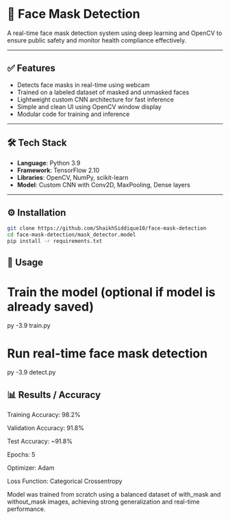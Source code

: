 # 🧠 Face Mask Detection

A real-time face mask detection system using deep learning and OpenCV to ensure public safety and monitor health compliance effectively.

---

## ✅ Features

- Detects face masks in real-time using webcam
- Trained on a labeled dataset of masked and unmasked faces
- Lightweight custom CNN architecture for fast inference
- Simple and clean UI using OpenCV window display
- Modular code for training and inference

---

## 🛠 Tech Stack

- **Language**: Python 3.9  
- **Framework**: TensorFlow 2.10  
- **Libraries**: OpenCV, NumPy, scikit-learn  
- **Model**: Custom CNN with Conv2D, MaxPooling, Dense layers

---

## ⚙️ Installation

```bash
git clone https://github.com/ShaikhSiddique10/face-mask-detection
cd face-mask-detection/mask_detector.model
pip install -r requirements.txt
```

## 🚀 Usage

# Train the model (optional if model is already saved)
py -3.9 train.py

# Run real-time face mask detection
py -3.9 detect.py

## 📊 Results / Accuracy
Training Accuracy: 98.2%

Validation Accuracy: 91.8%

Test Accuracy: ~91.8%

Epochs: 5

Optimizer: Adam

Loss Function: Categorical Crossentropy

Model was trained from scratch using a balanced dataset of with_mask and without_mask images, achieving strong generalization and real-time performance.
